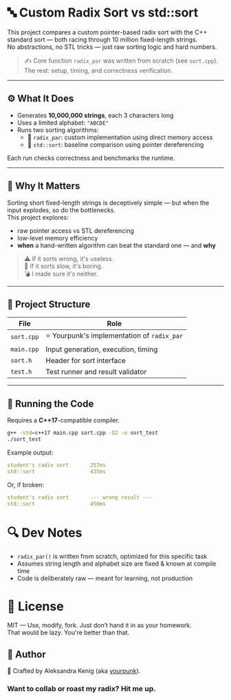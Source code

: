 # 🔤 Custom Radix Sort vs std::sort

This project compares a custom pointer-based radix sort with the C++ standard sort — both racing through 10 million fixed-length strings.  
No abstractions, no STL tricks — just raw sorting logic and hard numbers.

> ✍️ Core function `radix_par` was written from scratch (see `sort.cpp`).  
> The rest: setup, timing, and correctness verification.

---

## ⚙️ What It Does

- Generates **10,000,000 strings**, each 3 characters long  
- Uses a limited alphabet: `"ABCDE"`  
- Runs two sorting algorithms:
  - 🧪 `radix_par`: custom implementation using direct memory access
  - 🧊 `std::sort`: baseline comparison using pointer dereferencing

Each run checks correctness and benchmarks the runtime.

---

## 🧠 Why It Matters

Sorting short fixed-length strings is deceptively simple — but when the input explodes, so do the bottlenecks.  
This project explores:

- raw pointer access vs STL dereferencing
- low-level memory efficiency
- **when** a hand-written algorithm can beat the standard one — and **why**

> ⚠️ If it sorts wrong, it's useless.  
> 🐌 If it sorts slow, it's boring.  
> 💣 I made sure it's neither.

---

## 📁 Project Structure

| File        | Role                                 |
|-------------|--------------------------------------|
| `sort.cpp`  | ⭐ Yourpunk's implementation of `radix_par` |
| `main.cpp`  | Input generation, execution, timing  |
| `sort.h`    | Header for sort interface            |
| `test.h`    | Test runner and result validator     |

---

## 🚀 Running the Code

Requires a **C++17**-compatible compiler.

```bash
g++ -std=c++17 main.cpp sort.cpp -O2 -o sort_test
./sort_test
```

Example output:

``` yaml
student's radix sort       257ms
std::sort                  435ms
```

Or, if broken:
```yaml
student's radix sort       --- wrong result ---
std::sort                  450ms
```

# 🔍 Dev Notes

- `radix_par()` is written from scratch, optimized for this specific task
- Assumes string length and alphabet size are fixed & known at compile time
- Code is deliberately raw — meant for learning, not production

# 📜 License

MIT — Use, modify, fork. Just don’t hand it in as your homework.  
That would be lazy. You're better than that.

## 👤 Author
🦾 Crafted by Aleksandra Kenig (aka [yourpunk](https://github.com/yourpunk)).<br>
### Want to collab or roast my radix? Hit me up.
